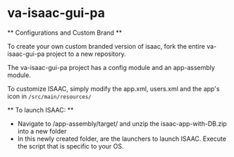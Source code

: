 va-isaac-gui-pa
========

** Configurations and Custom Brand **

To create your own custom branded version of isaac, fork the entire va-isaac-gui-pa project to a new repository.

The va-isaac-gui-pa project has a config module and an app-assembly module.

To customize ISAAC, simply modify the app.xml, users.xml and the app's icon in `/src/main/resources/` 

** To launch ISAAC: **
- Navigate to /app-assembly/target/ and unzip the isaac-app-with-DB.zip into a new folder
- In this newly created folder, are the launchers to launch ISAAC. Execute the script that is specific to your OS.